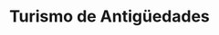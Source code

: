 ---
title: "Turismo de Antigüedades"
url: /luyego-de-somoza/turismo-de-antiguedades/
shop: antigüedades
---